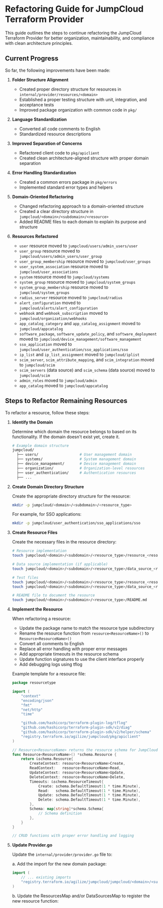 # Refactoring Guide for JumpCloud Terraform Provider

This guide outlines the steps to continue refactoring the JumpCloud Terraform Provider for better organization, maintainability, and compliance with clean architecture principles.

## Current Progress

So far, the following improvements have been made:

1. **Folder Structure Alignment**
   - Created proper directory structure for resources in `internal/provider/resources/<domain>`
   - Established a proper testing structure with unit, integration, and acceptance tests
   - Improved package organization with common code in `pkg/`

2. **Language Standardization**
   - Converted all code comments to English
   - Standardized resource descriptions

3. **Improved Separation of Concerns**
   - Refactored client code to `pkg/apiclient`
   - Created clean architecture-aligned structure with proper domain separation

4. **Error Handling Standardization**
   - Created a common errors package in `pkg/errors`
   - Implemented standard error types and helpers

5. **Domain-Oriented Refactoring**
   - Changed refactoring approach to a domain-oriented structure
   - Created a clear directory structure in `jumpcloud/<domain>/<subdomain>/<resource>`
   - Added README files to each domain to explain its purpose and structure

6. **Resources Refactored**
   - `user` resource moved to `jumpcloud/users/admin_users/user`
   - `user_group` resource moved to `jumpcloud/users/admin_users/user_group`
   - `user_group_membership` resource moved to `jumpcloud/user_groups`
   - `user_system_association` resource moved to `jumpcloud/user_associations`
   - `system` resource moved to `jumpcloud/systems`
   - `system_group` resource moved to `jumpcloud/system_groups`
   - `system_group_membership` resource moved to `jumpcloud/system_groups`
   - `radius_server` resource moved to `jumpcloud/radius`
   - `alert_configuration` moved to `jumpcloud/alerts/alert_configuration`
   - `webhook` and `webhook_subscription` moved to `jumpcloud/organization/webhooks`
   - `app_catalog_category` and `app_catalog_assignment` moved to `jumpcloud/appcatalog`
   - `software_package`, `software_update_policy`, and `software_deployment` moved to `jumpcloud/device_management/software_management`
   - `sso_application` moved to `jumpcloud/user_authentication/sso_applications/sso`
   - `ip_list` and `ip_list_assignment` moved to `jumpcloud/iplist`
   - `scim_server`, `scim_attribute_mapping`, and `scim_integration` moved to `jumpcloud/scim`
   - `scim_servers` (data source) and `scim_schema` (data source) moved to `jumpcloud/scim`
   - `admin_roles` moved to `jumpcloud/admin`
   - `app_catalog` moved to `jumpcloud/appcatalog`

## Steps to Refactor Remaining Resources

To refactor a resource, follow these steps:

1. **Identify the Domain**
   
   Determine which domain the resource belongs to based on its functionality. If the domain doesn't exist yet, create it.

   ```bash
   # Example domain structure
   jumpcloud/
     ├── users/                   # User management domain
     ├── systems/                 # System management domain
     ├── device_management/       # Device management domain
     ├── organization/            # Organization-level resources
     ├── user_authentication/     # Authentication resources
     ├── ...
   ```

2. **Create Domain Directory Structure**
   
   Create the appropriate directory structure for the resource:

   ```bash
   mkdir -p jumpcloud/<domain>/<subdomain>/<resource_type>
   ```

   For example, for SSO applications:
   ```bash
   mkdir -p jumpcloud/user_authentication/sso_applications/sso
   ```

3. **Create Resource Files**
   
   Create the necessary files in the resource directory:

   ```bash
   # Resource implementation
   touch jumpcloud/<domain>/<subdomain>/<resource_type>/resource_<resource_name>.go
   
   # Data source implementation (if applicable)
   touch jumpcloud/<domain>/<subdomain>/<resource_type>/data_source_<resource_name>.go
   
   # Test files
   touch jumpcloud/<domain>/<subdomain>/<resource_type>/resource_<resource_name>_test.go
   touch jumpcloud/<domain>/<subdomain>/<resource_type>/data_source_<resource_name>_test.go
   
   # README file to document the resource
   touch jumpcloud/<domain>/<subdomain>/<resource_type>/README.md
   ```

4. **Implement the Resource**
   
   When refactoring a resource:
   
   - Update the package name to match the resource type subdirectory
   - Rename the resource function from `resource<ResourceName>()` to `Resource<ResourceName>()`
   - Convert all comments to English
   - Replace all error handling with proper error messages
   - Add appropriate timeouts in the resource schema
   - Update function signatures to use the client interface properly
   - Add debugging logs using tflog
   
   Example template for a resource file:

   ```go
   package resourcetype

   import (
       "context"
       "encoding/json"
       "fmt"
       "net/http"
       "time"

       "github.com/hashicorp/terraform-plugin-log/tflog"
       "github.com/hashicorp/terraform-plugin-sdk/v2/diag"
       "github.com/hashicorp/terraform-plugin-sdk/v2/helper/schema"
       "registry.terraform.io/agilize/jumpcloud/pkg/apiclient"
   )

   // Resource<ResourceName> returns the resource schema for JumpCloud [resource type]
   func Resource<ResourceName>() *schema.Resource {
       return &schema.Resource{
           CreateContext: resource<ResourceName>Create,
           ReadContext:   resource<ResourceName>Read,
           UpdateContext: resource<ResourceName>Update,
           DeleteContext: resource<ResourceName>Delete,
           Timeouts: &schema.ResourceTimeout{
               Create: schema.DefaultTimeout(1 * time.Minute),
               Read:   schema.DefaultTimeout(1 * time.Minute),
               Update: schema.DefaultTimeout(1 * time.Minute),
               Delete: schema.DefaultTimeout(1 * time.Minute),
           },
           Schema: map[string]*schema.Schema{
               // Schema definition
           },
       }
   }

   // CRUD functions with proper error handling and logging
   ```

5. **Update Provider.go**
   
   Update the `internal/provider/provider.go` file to:
   
   a. Add the import for the new domain package:
   ```go
   import (
       // ... existing imports
       "registry.terraform.io/agilize/jumpcloud/jumpcloud/<domain>/<subdomain>/<resource_type>"
   )
   ```
   
   b. Update the ResourcesMap and/or DataSourcesMap to register the new resource function:
   ```